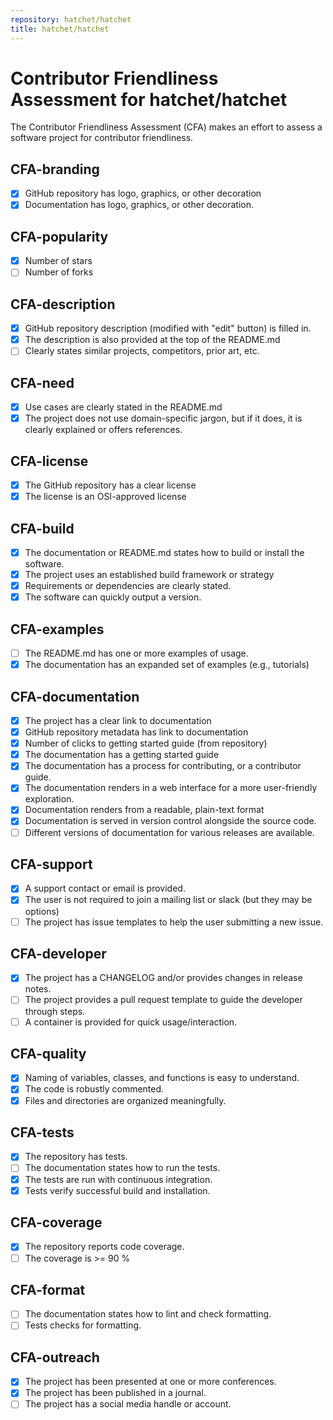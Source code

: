 ```yaml
---
repository: hatchet/hatchet
title: hatchet/hatchet
---
```


# Contributor Friendliness Assessment for hatchet/hatchet

The Contributor Friendliness Assessment (CFA) makes an effort to assess a software project
for contributor friendliness.


## CFA-branding

 - [x] GitHub repository has logo, graphics, or other decoration
 - [x] Documentation has logo, graphics, or other decoration.

## CFA-popularity

 - [x] Number of stars
 - [ ] Number of forks

## CFA-description

 - [x] GitHub repository description (modified with "edit" button) is filled in.
 - [x] The description is also provided at the top of the README.md
 - [ ] Clearly states similar projects, competitors, prior art, etc.

## CFA-need

 - [x] Use cases are clearly stated in the README.md
 - [x] The project does not use domain-specific jargon, but if it does, it is clearly explained or offers references.

## CFA-license

 - [x] The GitHub repository has a clear license
 - [x] The license is an OSI-approved license

## CFA-build

 - [x] The documentation or README.md states how to build or install the software.
 - [x] The project uses an established build framework or strategy
 - [x] Requirements or dependencies are clearly stated.
 - [x] The software can quickly output a version.

## CFA-examples

 - [ ] The README.md has one or more examples of usage.
 - [x] The documentation has an expanded set of examples (e.g., tutorials)

## CFA-documentation

 - [x] The project has a clear link to documentation
 - [x] GitHub repository metadata has link to documentation
 - [x] Number of clicks to getting started guide (from repository)
 - [x] The documentation has a getting started guide
 - [x] The documentation has a process for contributing, or a contributor guide.
 - [x] The documentation renders in a web interface for a more user-friendly exploration.
 - [x] Documentation renders from a readable, plain-text format
 - [x] Documentation is served in version control alongside the source code.
 - [ ] Different versions of documentation for various releases are available.

## CFA-support

 - [x] A support contact or email is provided.
 - [x] The user is not required to join a mailing list or slack (but they may be options)
 - [ ] The project has issue templates to help the user submitting a new issue.

## CFA-developer

 - [x] The project has a CHANGELOG and/or provides changes in release notes.
 - [ ] The project provides a pull request template to guide the developer through steps.
 - [ ] A container is provided for quick usage/interaction.

## CFA-quality

 - [x] Naming of variables, classes, and functions is easy to understand.
 - [x] The code is robustly commented.
 - [x] Files and directories are organized meaningfully.

## CFA-tests

 - [x] The repository has tests.
 - [ ] The documentation states how to run the tests.
 - [x] The tests are run with continuous integration.
 - [x] Tests verify successful build and installation.

## CFA-coverage

 - [x] The repository reports code coverage.
 - [ ] The coverage is >= 90 %

## CFA-format

 - [ ] The documentation states how to lint and check formatting.
 - [ ] Tests checks for formatting.

## CFA-outreach

 - [x] The project has been presented at one or more conferences.
 - [x] The project has been published in a journal.
 - [ ] The project has a social media handle or account.
